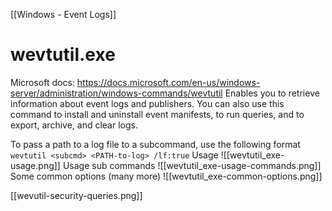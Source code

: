 [[Windows - Event Logs]]
# wevtutil.exe
Microsoft docs: https://docs.microsoft.com/en-us/windows-server/administration/windows-commands/wevtutil
Enables you to retrieve information about event logs and publishers. You can also use this command to install and uninstall event manifests, to run queries, and to export, archive, and clear logs.

To pass a path to a log file to a subcommand, use the following format
`wevtutil <subcmd> <PATH-to-log> /lf:true`
Usage
![[wevtutil_exe-usage.png]]
Usage sub commands
![[wevtutil_exe-usage-commands.png]]
Some common options (many more)
![[wevtutil_exe-common-options.png]]

[[wevutil-security-queries.png]]